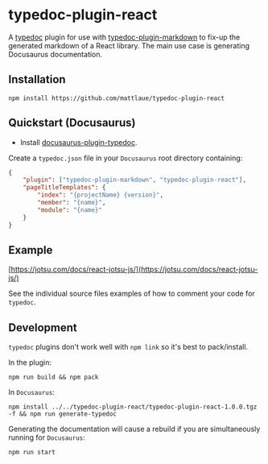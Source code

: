 # typedoc-plugin-react

A [typedoc](https://typedoc.org/) plugin for use with [typedoc-plugin-markdown](https://typedoc-plugin-markdown.org/) to 
fix-up the generated markdown of a React library.   The main use case is generating Docusaurus documentation.

## Installation

```shell
npm install https://github.com/mattlaue/typedoc-plugin-react
```

## Quickstart (Docusaurus)

* Install [docusaurus-plugin-typedoc](https://typedoc-plugin-markdown.org/plugins/docusaurus).

Create a `typedoc.json` file in your `Docusaurus` root directory containing:
```json
{
    "plugin": ["typedoc-plugin-markdown", "typedoc-plugin-react"],
    "pageTitleTemplates": {
        "index": "{projectName} {version}",
        "member": "{name}",
        "module": "{name}"
    }
}
```

## Example
[https://jotsu.com/docs/react-jotsu-js/](https://jotsu.com/docs/react-jotsu-js/)

See the individual source files examples of how to comment your code for `typedoc`.


## Development
`typedoc` plugins don't work well with `npm link` so it's best to pack/install.

In the plugin:
```shell
npm run build && npm pack
```

In `Docusaurus`:
```shell
npm install ../../typedoc-plugin-react/typedoc-plugin-react-1.0.0.tgz -f && npm run generate-typedoc
```

Generating the documentation will cause a rebuild if you are simultaneously running for `Docusaurus`:
```shell
npm run start
```
